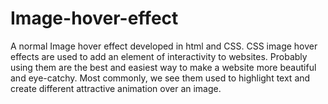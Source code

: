 # Image-hover-effect
A normal Image hover effect developed in html and CSS.
CSS image hover effects are used to add an element of interactivity to websites. Probably using them are the best and easiest way to make a website more beautiful and eye-catchy. Most commonly, we see them used to highlight text and create different attractive animation over an image.

